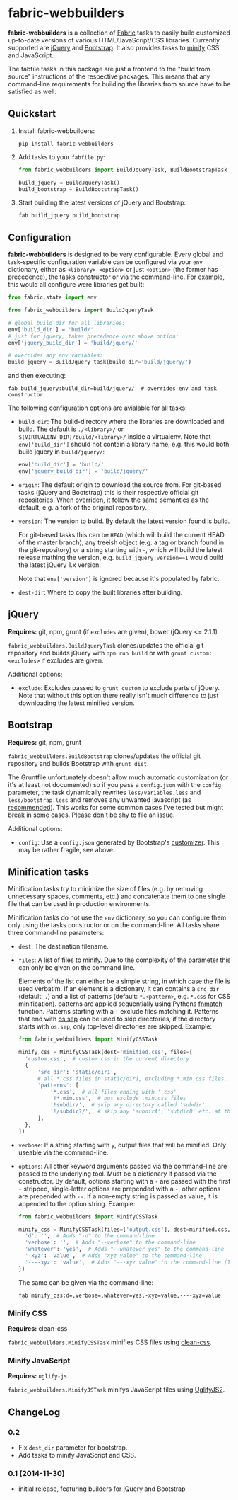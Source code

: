 fabric-webbuilders
==================

**fabric-webbuilders** is a collection of [Fabric](http://www.fabfile.org/) tasks to easily build
customized up-to-date versions of various HTML/JavaScript/CSS libraries. Currently supported are
[jQuery](http://jquery.com/) and [Bootstrap](http://getbootstrap.com/). It also provides tasks to
[minify](#minification-tasks) CSS and JavaScript.

The fabfile tasks in this package are just a frontend to the "build from source" instructions of
the respective packages. This means that any command-line requirements for building the libraries
from source have to be satisfied as well.

Quickstart
----------

1. Install fabric-webbuilders:

   ```
   pip install fabric-webbuilders
   ```

2. Add tasks to your ``fabfile.py``:

   ```python
   from fabric_webbuilders import BuildJqueryTask, BuildBootstrapTask

   build_jquery = BuildJqueryTask()
   build_bootstrap = BuildBootstrapTask()
   ```

3. Start building the latest versions of jQuery and Bootstrap:

   ```
   fab build_jquery build_bootstrap
   ```

Configuration
-------------

**fabric-webbuilders** is designed to be very configurable. Every global and task-specific
configuration variable can be configured via your ``env`` dictionary, either as
``<library>_<option>`` or just ``<option>`` (the former has precedence), the tasks constructor or
via the command-line. For example, this would all configure were libraries get built:

```python
from fabric.state import env

from fabric_webbuilders import BuildJqueryTask

# global build_dir for all libraries:
env['build_dir'] = 'build/'
# just for jquery, takes precedence over above option:
env['jquery_build_dir'] = 'build/jquery/'

# overrides any env variables:
build_jquery = BuildJquery_task(build_dir='build/jquery/')
```

and then executing:

```
fab build_jquery:build_dir=build/jquery/  # overrides env and task constructor
```

The following configuration options are avialable for all tasks:

* ``build_dir``: The build-directory where the libraries are downloaded and build. The default is
  ``./<library>/`` or ``$(VIRTUALENV_DIR)/build/<library>/`` inside a virtualenv. Note that
  ``env['build_dir']`` should not contain a library name, e.g. this would both build jquery in
  ``build/jquery/``:

  ```python
  env['build_dir'] = 'build/'
  env['jquery_build_dir'] = 'build/jquery/'
  ```

* ``origin``: The default origin to download the source from. For git-based tasks (jQuery and
  Bootstrap) this is their respective official git repositories. When overriden, it follow the same
  semantics as the default, e.g. a fork of the original repository.
* ``version``: The version to build. By default the latest version found is build. 

  For git-based tasks this can be ``HEAD`` (which will build the current HEAD of the master
  branch), any treeish object (e.g.  a tag or branch found in the git-repository) or a string
  starting with ``~``, which will build the latest release mathing the version, e.g.
  ``build_jquery:version=~1`` would build the latest jQuery 1.x version.

  Note that ``env['version']`` is ignored because it's populated by fabric.
* ``dest-dir``: Where to copy the built libraries after building.


jQuery
------

**Requires:** git, npm, grunt (if ``excludes`` are given), bower (jQuery <= 2.1.1)

``fabric_webbuilders.BuildJqueryTask`` clones/updates the official git repository and builds jQuery
with ``npm run build`` or with ``grunt custom:<excludes>`` if excludes are given.

Additional options;

* ``exclude``: Excludes passed to ``grunt custom`` to exclude parts of jQuery. Note that without
  this option there really isn't much difference to just downloading the latest minified version.

Bootstrap
---------

**Requires:** git, npm, grunt

``fabric_webbuilders.BuildBootstrap`` clones/updates the official git repository and builds
Bootstrap with ``grunt dist``.

The Gruntfile unfortunately doesn't allow much automatic customization (or it's at least not
documented) so if you pass a ``config.json`` with the ``config`` parameter, the task dynamically
rewrites ``less/variables.less`` and ``less/bootstrap.less`` and removes any unwanted javascript
(as
[recommended](http://stackoverflow.com/questions/25389975/grunt-does-not-load-config-json-to-build-bootstrap)).
This works for some common cases I've tested but might break in some cases. Please don't be shy to
file an issue.

Additional options:

* ``config``: Use a ``config.json`` generated by Bootstrap's
  [customizer](http://getbootstrap.com/customize/). This may be rather fragile, see above.


Minification tasks
------------------

Minification tasks try to minimize the size of files (e.g. by removing unnecessary spaces,
comments, etc.) and concatenate them to one single file that can be used in production
environments.

Minification tasks do not use the ``env`` dictionary, so you can configure them only using the
tasks constructor or on the command-line. All tasks share three command-line parameters:

* ``dest``: The destination filename.
* ``files``: A list of files to minify. Due to the complexity of the parameter this can only be
  given on the command line.
  
  Elements of the list can either be a simple string, in which case the file is used verbatim. If
  an element is a dictionary, it can contains a ``src_dir`` (default: ``.``) and a list of
  patterns (default: ``*.<pattern>``, e.g. ``*.css`` for CSS minification). patterns are applied
  sequentially using Pythons
  [fnmatch](https://docs.python.org/2/library/fnmatch.html#fnmatch.fnmatch) function. Patterns
  starting with a ``!`` exclude files matching it. Patterns that end with
  [os.sep](https://docs.python.org/2/library/os.html#os.sep) can be used to skip directories, if
  the directory starts with ``os.sep``, only top-level directories are skipped. Example:

  ```python
  from fabric_webbuilders import MinifyCSSTask
  
  minify_css = MinifyCSSTask(dest='minified.css', files=[
    'custom.css',  # custom.css in the current directory
    {  
        'src_dir': 'static/dir1',
        # all *.css files in static/dir1, excluding *.min.css files.
        'patterns': [
            '*.css',  # all files ending with '.css'
            '!*.min.css',  # but exclude .min.css files
            '!subdir/',  # skip any directory called 'subdir'
            '!/subdir?/',  # skip any 'subdirA', 'subdirB' etc. at the root-level
        ],
    },
  ])
  ```
* ``verbose``: If a string starting with ``y``, output files that will be minified. Only useable
  via the command-line.
* ``options``: All other keyword arguments passed via the command-line are passed to the underlying
  tool. Must be a dictionary if passed via the constructor. By default, options starting with a
  ``-`` are passed with the first ``-`` stripped, single-letter options are prepended with a ``-``,
  other options are prepended with ``--``. If a non-empty string is passed as value, it is appended
  to the option string. Example:

  ```python
  from fabric_webbuilders import MinifyCSSTask
  
  minify_css = MinifyCSSTask(files=['output.css'], dest=minified.css, options={
    'd': '',  # Adds "-d" to the command-line
    'verbose': '',  # Adds "--verbose" to the command-line
    'whatever': 'yes',  # Adds "--whatever yes" to the command-line
    '-xyz': 'value',  # Adds "xyz value" to the command-line
    '----xyz': 'value',  # Adds "---xyz value" to the command-line (1st - stripped)
  })
  ```

  The same can be given via the command-line:

  ```
  fab minify_css:d=,verbose=,whatever=yes,-xyz=value,----xyz=value
  ```


### Minify CSS

**Requires:** clean-css

``fabric_webbuilders.MinifyCSSTask`` minifies CSS files using
[clean-css](https://github.com/jakubpawlowicz/clean-css).

### Minify JavaScript

**Requires:** ``uglify-js``

``fabric_webbuilders.MinifyJSTask`` minifys JavaScript files using
[UglifyJS2](https://github.com/mishoo/UglifyJS2).


ChangeLog
---------

### 0.2

* Fix ``dest_dir`` parameter for bootstrap.
* Add tasks to minify JavaScript and CSS.

### 0.1 (2014-11-30)

* initial release, featuring builders for jQuery and Bootstrap
